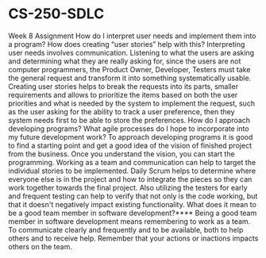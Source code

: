 # CS-250-SDLC
Week 8 Assignment
How do I interpret user needs and implement them into a program? How does creating “user stories” help with this?
Interpreting user needs involves communication. Listening to what the users are asking and determining what they are really asking for, since the users are not computer programmers, the Product Owner, Developer, Testers must take the general request and transform it into something systematically usable. Creating user stories helps to break the requests into its parts, smaller requirements and allows to prioritize the items based on both the user priorities and what is needed by the system to implement the request, such as the user asking for the ability to track a user preference, then they system needs first to be able to store the preferences.
How do I approach developing programs? What agile processes do I hope to incorporate into my future development work?
To approach developing programs it is good to find a starting point and get a good idea of the vision of finished project from the business. Once you understand the vision, you can start the programming. Working as a team and communication can help to target the individual stories to be implemented. Daily Scrum helps to determine where everyone else is in the project and how to integrate the pieces so they can work together towards the final project. Also utilizing the testers for early and frequent testing can help to verify that not only is the code working, but that it doesn't negatively impact existing functionality.
What does it mean to be a good team member in software development?****
Being a good team member in software development means remembering to work as a team. To communicate clearly and frequently and to be available, both to help others and to receive help. Remember that your actions or inactions impacts others on the team. 
